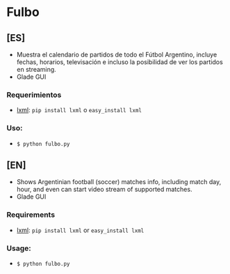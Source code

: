 # Fulbo

## [ES]
- Muestra el calendario de partidos de todo el Fútbol Argentino, incluye fechas, horarios, televisación e incluso la posibilidad de ver los partidos en streaming.
- Glade GUI

### Requerimientos
- [lxml](http://www.lxml.de): `pip install lxml` o `easy_install lxml`

### Uso:
- `$ python fulbo.py`



## [EN]
- Shows Argentinian football (soccer) matches info, including match day, hour, and even can start video stream of supported matches.  
- Glade GUI

### Requirements
- [lxml](http://www.lxml.de): `pip install lxml` or `easy_install lxml`

### Usage:
- `$ python fulbo.py`



